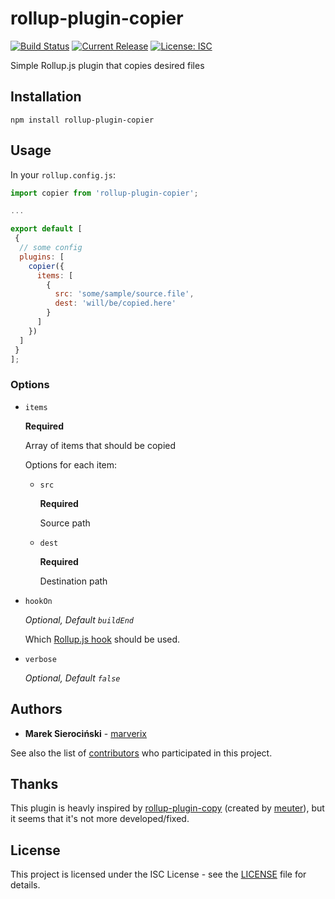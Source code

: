 # rollup-plugin-copier

[![Build Status](https://img.shields.io/travis/com/marverix/rollup-plugin-copier/master.svg)](https://travis-ci.com/marverix/rollup-plugin-copier)
[![Current Release](https://img.shields.io/github/release/marverix/rollup-plugin-copier.svg)](releases)
[![License: ISC](https://img.shields.io/badge/License-ISC-blue.svg)](LICENSE)

Simple Rollup.js plugin that copies desired files


## Installation

```
npm install rollup-plugin-copier
```


## Usage

In your `rollup.config.js`:

```js
import copier from 'rollup-plugin-copier';

...

export default [
 {
  // some config
  plugins: [
    copier({
      items: [
        {
          src: 'some/sample/source.file',
          dest: 'will/be/copied.here'
        }
      ]
    })
  ]
 }
];
```

### Options

  * `items`

    **Required**
    
    Array of items that should be copied

    Options for each item:

    * `src`

      **Required**

      Source path

    * `dest`

      **Required**

      Destination path


  * `hookOn`

    _Optional, Default `buildEnd`_

    Which [Rollup.js hook](https://rollupjs.org/guide/en#hooks) should be used.


  * `verbose`

    _Optional, Default `false`_


## Authors

* **Marek Sierociński** - [marverix](https://github.com/marverix)

See also the list of [contributors](https://github.com/marverix/rollup-plugin-copier/contributors)
who participated in this project.


## Thanks

This plugin is heavly inspired by [rollup-plugin-copy](https://github.com/meuter/rollup-plugin-copy)
(created by [meuter](https://github.com/meuter)), but it seems that it's not more developed/fixed.


## License

This project is licensed under the ISC License - see the [LICENSE](LICENSE) file for details.
